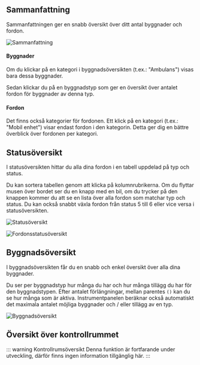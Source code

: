 ## Sammanfattning
Sammanfattningen ger en snabb översikt över ditt antal byggnader och fordon.

![Sammanfattning](./summary.png)

#### Byggnader
Om du klickar på en kategori i byggnadsöversikten (t.ex.: "Ambulans") visas bara dessa byggnader.

Sedan klickar du på en byggnadstyp som ger en översikt över antalet fordon för byggnader av denna typ.

#### Fordon
Det finns också kategorier för fordonen. Ett klick på en kategori (t.ex.: "Mobil enhet") visar endast fordon i den kategorin. Detta ger dig en bättre överblick över fordonen per kategori.

## Statusöversikt
I statusöversikten hittar du alla dina fordon i en tabell uppdelad på typ och status.

Du kan sortera tabellen genom att klicka på kolumnrubrikerna.
Om du flyttar musen över bordet ser du en knapp med en bil, om du trycker på den knappen kommer du att se en lista över alla fordon som matchar typ och status.
Du kan också snabbt växla fordon från status 5 till 6 eller vice versa i statusöversikten.

![Statusöversikt](./status_table.png)

![Fordonsstatusöversikt](./vehiclelist.png)

## Byggnadsöversikt
I byggnadsöversikten får du en snabb och enkel översikt över alla dina byggnader.

Du ser per byggnadstyp hur många du har och hur många tillägg du har för den byggnadstypen.
Efter antalet förlängningar, mellan parentes `()` kan du se hur många som är aktiva. Instrumentpanelen beräknar också automatiskt det maximala antalet möjliga byggnader och / eller tillägg av en typ.

![Byggnadsöversikt](./buildinglist.png)

## Översikt över kontrollrummet
::: warning Kontrollrumsöversikt
Denna funktion är fortfarande under utveckling, därför finns ingen information tillgänglig här.
:::
